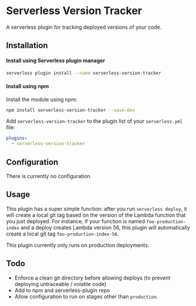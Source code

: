 # Serverless Version Tracker
A serverless plugin for tracking deployed versions of your code.

## Installation

#### Install using Serverless plugin manager
```bash
serverless plugin install --name serverless-version-tracker
```

#### Install using npm

Install the module using npm:
```bash
npm install serverless-version-tracker --save-dev
```

Add `serverless-version-tracker` to the plugin list of your `serverless.yml` file:

```yaml
plugins:
  - serverless-version-tracker
```

## Configuration

There is currently no configuration.

## Usage

This plugin has a super simple function: after you run `serverless deploy`, it will create a local git tag based on the version of the Lambda function that you just deployed. For instance, if your function is named `foo-production-index` and a deploy creates Lambda version 56, this plugin will automatically create a local git tag `foo-production-index-56`.

This plugin currently only runs on production deployments.

## Todo
- Enforce a clean git directory before allowing deploys (to prevent deploying untraceable / volatile code)
- Add to npm and serverless-plugin repo
- Allow configuration to run on stages other than `production`.
